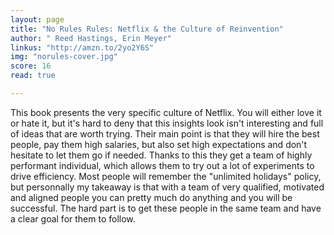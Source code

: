```yaml
---
layout: page
title: "No Rules Rules: Netflix & the Culture of Reinvention"
author: " Reed Hastings, Erin Meyer"
linkus: "http://amzn.to/2yo2Y6S" 
img: "norules-cover.jpg"
score: 16
read: true

---
```


This book presents the very specific culture of Netflix. You will either love it or hate it, but it's hard to deny that this insights look isn't interesting and full of ideas that are worth trying. Their main point is that they will hire the best people, pay them high salaries, but also set high expectations and don't hesitate to let them go if needed. Thanks to this they get a team of highly performant individual, which allows them to try out a lot of experiments to drive efficiency. Most people will remember the "unlimited holidays" policy, but personnally my takeaway is that with a team of very qualified, motivated and aligned people you can pretty much do anything and you will be successful. The hard part is to get these people in the same team and have a clear goal for them to follow.
